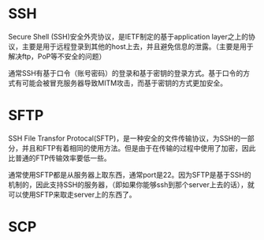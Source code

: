 # SSH
Secure Shell (SSH)安全外壳协议，是IETF制定的基于application layer之上的协议，主要是用于远程登录到其他的host上去，并且避免信息的泄露。（主要是用于解决ftp，PoP等不安全的问题）

通常SSH有基于口令（账号密码）的登录和基于密钥的登录方式。基于口令的方式有可能会被冒充服务器导致MITM攻击，而基于密钥的方式更加安全。

# SFTP
SSH File Transfor Protocal(SFTP)，是一种安全的文件传输协议，为SSH的一部分，并且和FTP有着相同的使用方法。但是由于在传输的过程中使用了加密，因此比普通的FTP传输效率要低一些。

通常使用SFTP都是从服务器上取东西，通常port是22。因为SFTP是基于SSH的机制的，因此支持SSH的服务器，（即如果你能够ssh到那个server上去的话），就可以使用SFTP来取走server上的东西了。


# SCP
